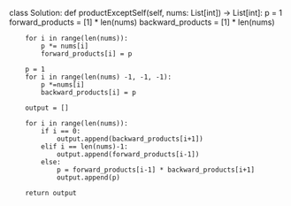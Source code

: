 class Solution:
    def productExceptSelf(self, nums: List[int]) -> List[int]:
        p = 1
        forward_products = [1] * len(nums)
        backward_products = [1] * len(nums)
        
        for i in range(len(nums)):
            p *= nums[i]
            forward_products[i] = p 
            
        p = 1
        for i in range(len(nums) -1, -1, -1):
            p *=nums[i]
            backward_products[i] = p
            
        output = []
        
        for i in range(len(nums)):
            if i == 0:
                output.append(backward_products[i+1])
            elif i == len(nums)-1:
                output.append(forward_products[i-1])
            else:
                p = forward_products[i-1] * backward_products[i+1]
                output.append(p)
                
        return output